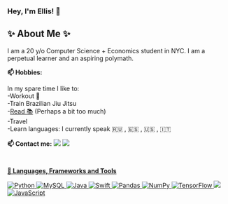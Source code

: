 ### Hey, I'm Ellis! 👋

## ✨ About Me ✨
<p align="left"> 
I am a 20 y/o Computer Science + Economics student in NYC. I am a perpetual learner and an aspiring polymath.


<p/>

**📫 Hobbies:**

In my spare time I like to:  
-Workout :muscle:  
-Train Brazilian Jiu Jitsu   
-[Read :books:](https://www.goodreads.com/user/show/135181819-ellis) (Perhaps a bit too much)  
-Travel  
-Learn languages: I currently speak :ru: , :es: , :us: , :it:

<p align="left"> 

**📫 Contact me:**
[<img src="https://img.shields.io/badge/Gmail-D14836?style=for-the-badge&logo=gmail&logoColor=white" />](mailto:ellis@rentr.me)
<img src="https://img.shields.io/badge/Instagram-%23E4405F.svg?style=for-the-badge&logo=Instagram&logoColor=white" /><a href="https://www.instagram.com/ellis/">
#
**🔭 Languages, Frameworks and Tools**
<p align="left">

![Python](https://img.shields.io/badge/python-3670A0?style=for-the-badge&logo=python&logoColor=ffdd54)
![MySQL](https://img.shields.io/badge/mysql-%2300f.svg?style=for-the-badge&logo=mysql&logoColor=white)
![Java](https://img.shields.io/badge/java-%23ED8B00.svg?style=for-the-badge&logo=java&logoColor=white)
![Swift](https://img.shields.io/badge/swift-F54A2A?style=for-the-badge&logo=swift&logoColor=white)
 ![Pandas](https://img.shields.io/badge/pandas-%23150458.svg?style=for-the-badge&logo=pandas&logoColor=white)
 ![NumPy](https://img.shields.io/badge/numpy-%23013243.svg?style=for-the-badge&logo=numpy&logoColor=white)
 ![TensorFlow](https://img.shields.io/badge/TensorFlow-%23FF6F00.svg?style=for-the-badge&logo=TensorFlow&logoColor=white)
 ![](https://img.shields.io/badge/PyTorch-%23EE4C2C.svg?style=for-the-badge&logo=PyTorch&logoColor=white)
 ![JavaScript](https://img.shields.io/badge/javascript-%23323330.svg?style=for-the-badge&logo=javascript&logoColor=%23F7DF1E)



